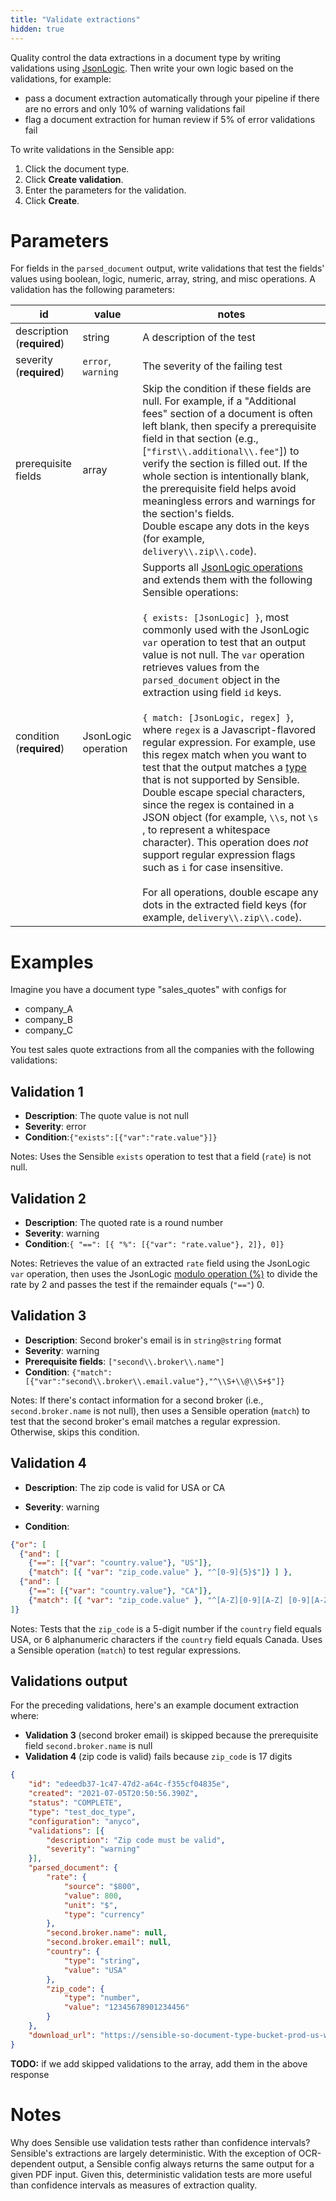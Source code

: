 ```yaml
---
title: "Validate extractions"
hidden: true
---
```


 

Quality control the data extractions in a document type by writing validations using  [JsonLogic](https://jsonlogic.com/).  Then write your own logic based on the validations, for example:

- pass a document extraction automatically through your pipeline if there are no errors and only 10% of warning validations fail
- flag a document extraction for human review if 5% of error validations fail

To write validations in the Sensible app:

1. Click the document type.
2. Click **Create validation**.
3. Enter the parameters for the validation.
4. Click **Create**.

Parameters
====

For fields in the `parsed_document` output, write validations that test the fields' values using boolean, logic, numeric, array, string, and misc operations. A validation has the following parameters:

| id                         | value               | notes                                                        |
| -------------------------- | ------------------- | ------------------------------------------------------------ |
| description (**required**) | string              | A description of the test                                    |
| severity (**required**)    | `error`, `warning`  | The severity of the failing test                             |
| prerequisite fields        | array               | Skip the condition if these fields are null. For example, if a "Additional fees" section of a document is often left blank, then specify a prerequisite field in that section (e.g., [`"first\\.additional\\.fee"`])  to verify the section is filled out. If the whole section is intentionally blank, the prerequisite field helps avoid meaningless errors and warnings for the section's fields.<br/>Double escape any dots in the keys (for example, `delivery\\.zip\\.code`). |
| condition (**required**)   | JsonLogic operation | Supports all [JsonLogic operations](https://jsonlogic.com/operations.html)  and extends them with the following Sensible operations:<br/><br/>`{ exists: [JsonLogic] }`, most commonly used with the JsonLogic `var`  operation to test that an output value is not null. The  `var` operation retrieves values from the  `parsed_document` object in the extraction using field `id` keys. <br/><br/>`{ match: [JsonLogic, regex] }`, where `regex` is a Javascript-flavored regular expression. For example, use this  regex match when you want to test that the output matches a [type](doc:types) that is not supported by Sensible.<br/>Double escape special characters, since the regex is contained in a JSON object (for example, `\\s`, not `\s` , to represent a whitespace character). This operation does *not* support regular expression flags such as `i` for case insensitive. <br><br/> For all operations, double escape any dots in the extracted field keys (for example, `delivery\\.zip\\.code`). |

Examples
====

Imagine you have a document type "sales_quotes" with configs for

- company_A
- company_B
- company_C

You test sales quote extractions from all the companies with the following validations:

Validation 1
---

- **Description**:  The quote value is not null
- **Severity**: error
- **Condition**:`{"exists":[{"var":"rate.value"}]}`

Notes: Uses the Sensible `exists` operation to test that a field (`rate`) is not null.

Validation 2
---

- **Description**:  The quoted rate is a round number
- **Severity**: warning
- **Condition**:`{ "==": [{ "%": [{"var": "rate.value"}, 2]}, 0]}`

Notes:  Retrieves the value of an extracted `rate` field using the JsonLogic `var` operation, then uses the JsonLogic [modulo operation (%)](https://jsonlogic.com/operations.html#%25/) to divide the rate by 2 and passes the test if the remainder equals (`"=="`) 0.

Validation 3
---

- **Description**:  Second broker's email is in `string@string` format
- **Severity**: warning
- **Prerequisite fields**: `["second\\.broker\\.name"]`
- **Condition**: `{"match":[{"var":"second\\.broker\\.email.value"},"^\\S+\\@\\S+$"]}`

Notes:  If there's contact information for a second broker (i.e., `second.broker.name` is not null), then uses a Sensible operation (`match`) to test that the second broker's email matches a regular expression. Otherwise, skips this condition.

Validation 4
----

- **Description**:  The zip code is valid for USA or CA

- **Severity**: warning

- **Condition**:
```json
{"or": [
  {"and": [
    {"==": [{"var": "country.value"}, "US"]},
    {"match": [{ "var": "zip_code.value" }, "^[0-9]{5}$"]} ] },
  {"and": [
    {"==": [{"var": "country.value"}, "CA"]},
    {"match": [{ "var": "zip_code.value" }, "^[A-Z][0-9][A-Z] [0-9][A-Z][0-9]$"]} ] }
]} 
```

Notes:   Tests that the `zip_code` is a 5-digit number if the `country`  field equals USA, or 6 alphanumeric characters if the `country`  field equals Canada. Uses a Sensible operation (`match`) to test regular expressions.

Validations output
---

For the preceding validations, here's an example document extraction where:

- **Validation 3**  (second broker email) is skipped because the prerequisite field  `second.broker.name` is null
- **Validation 4**  (zip code is valid) fails because  `zip_code`  is 17 digits

```json
{
	"id": "edeedb37-1c47-47d2-a64c-f355cf04835e",
	"created": "2021-07-05T20:50:56.390Z",
	"status": "COMPLETE",
	"type": "test_doc_type",
	"configuration": "anyco",
	"validations": [{
		"description": "Zip code must be valid",
		"severity": "warning"
	}],
	"parsed_document": {
		"rate": {
			"source": "$800",
			"value": 800,
			"unit": "$",
			"type": "currency"
		},
        "second.broker.name": null,
		"second.broker.email": null,
        "country": {
			"type": "string",
			"value": "USA"
		},
        "zip_code": {
			"type": "number",
			"value": "12345678901234456"
		}
	},
	"download_url": "https://sensible-so-document-type-bucket-prod-us-west-2.s3.us-west-2.amazonaws.com/sensible/fc3484c5-3f35-4129-bb29-0ad1291ee9f8/EXTRACTION/edeedb37-1c47-47d2-a64c-f355cf04835e.pdf?AWSAccessKeyId=REDACTED&Expires=1625519233&Signature=REDACTEDD&x-amz-security-token=REDACTED"
}
```

**TODO:** if we add skipped validations to the array, add them in the above response

Notes
====
Why does Sensible use validation tests rather than confidence intervals? Sensible's extractions are largely deterministic. With the exception of OCR-dependent output, a Sensible config always returns the same output for a given PDF input. Given this, deterministic validation tests are more useful than confidence intervals as measures of extraction quality. 




